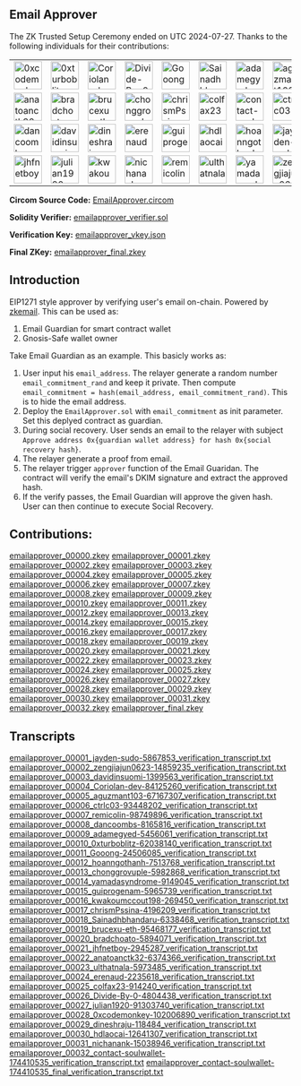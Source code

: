 ## Email Approver

The ZK Trusted Setup Ceremony ended on UTC 2024-07-27.
Thanks to the following individuals for their contributions:
<table>
  <tr>
    <td><img src="https://github.com/0xcodemonkey.png" width="50" height="50" alt="0xcodemonkey" /></td>
    <td><img src="https://github.com/0xturboblitz.png" width="50" height="50" alt="0xturboblitz" /></td>
    <td><img src="https://github.com/Coriolan-dev.png" width="50" height="50" alt="Coriolan-dev" /></td>
    <td><img src="https://github.com/Divide-By-0.png" width="50" height="50" alt="Divide-By-0" /></td>
    <td><img src="https://github.com/Gooong.png" width="50" height="50" alt="Gooong" /></td>
    <td><img src="https://github.com/Sainadhbhandaru.png" width="50" height="50" alt="Sainadhbhandaru" /></td>
    <td><img src="https://github.com/adamegyed.png" width="50" height="50" alt="adamegyed" /></td>
    <td><img src="https://github.com/aguzmant103.png" width="50" height="50" alt="aguzmant103" /></td>
  </tr>
  <tr>
    <td><img src="https://github.com/anatoanctk32.png" width="50" height="50" alt="anatoanctk32" /></td>
    <td><img src="https://github.com/bradchoato.png" width="50" height="50" alt="bradchoato" /></td>
    <td><img src="https://github.com/brucexu-eth.png" width="50" height="50" alt="brucexu-eth" /></td>
    <td><img src="https://github.com/chonggrovuple.png" width="50" height="50" alt="chonggrovuple" /></td>
    <td><img src="https://github.com/chrismPssina.png" width="50" height="50" alt="chrismPssina" /></td>
    <td><img src="https://github.com/colfax23.png" width="50" height="50" alt="colfax23" /></td>
    <td><img src="https://github.com/contact-soulwallet.png" width="50" height="50" alt="contact-soulwallet" /></td>
    <td><img src="https://github.com/ctrlc03.png" width="50" height="50" alt="ctrlc03" /></td>
  </tr>
  <tr>
    <td><img src="https://github.com/dancoombs.png" width="50" height="50" alt="dancoombs" /></td>
    <td><img src="https://github.com/davidinsuomi.png" width="50" height="50" alt="davidinsuomi" /></td>
    <td><img src="https://github.com/dineshraju.png" width="50" height="50" alt="dineshraju" /></td>
    <td><img src="https://github.com/erenaud.png" width="50" height="50" alt="erenaud" /></td>
    <td><img src="https://github.com/guiprogenam.png" width="50" height="50" alt="guiprogenam" /></td>
    <td><img src="https://github.com/hdlaocai.png" width="50" height="50" alt="hdlaocai" /></td>
    <td><img src="https://github.com/hoanngothanh.png" width="50" height="50" alt="hoanngothanh" /></td>
    <td><img src="https://github.com/jayden-sudo.png" width="50" height="50" alt="jayden-sudo" /></td>
  </tr>
  <tr>
    <td><img src="https://github.com/jhfnetboy.png" width="50" height="50" alt="jhfnetboy" /></td>
    <td><img src="https://github.com/julian1920.png" width="50" height="50" alt="julian1920" /></td>
    <td><img src="https://github.com/kwakoumccout198.png" width="50" height="50" alt="kwakoumccout198" /></td>
    <td><img src="https://github.com/nichanank.png" width="50" height="50" alt="nichanank" /></td>
    <td><img src="https://github.com/remicolin.png" width="50" height="50" alt="remicolin" /></td>
    <td><img src="https://github.com/ulthatnala.png" width="50" height="50" alt="ulthatnala" /></td>
    <td><img src="https://github.com/yamadasyndrome.png" width="50" height="50" alt="yamadasyndrome" /></td>
    <td><img src="https://github.com/zengjiajun0623.png" width="50" height="50" alt="zengjiajun0623" /></td>
  </tr>
</table>


**Circom Source Code:** [EmailApprover.circom](https://github.com/SoulWallet/email-approver/blob/30ca27e58dcc261aa3aafad2603124157783b640/packages/circuits/EmailApprover.circom)

**Solidity Verifier:** [emailapprover_verifier.sol](trusted-setup-ceremony/emailapprover_verifier.sol)

**Verification Key:** [emailapprover_vkey.json](trusted-setup-ceremony/emailapprover_vkey.json)

**Final ZKey:** [emailapprover_final.zkey](https://emailapprover-ph2-ceremony.s3.amazonaws.com/circuits/emailapprover/contributions/emailapprover_final.zkey)


## Introduction

EIP1271 style approver by verifying user's email on-chain. Powered by [zkemail](https://github.com/zkemail). This can be used as:

1. Email Guardian for smart contract wallet
2. Gnosis-Safe wallet owner


Take Email Guardian as an example. This basicly works as:

1. User input his `email_address`. The relayer generate a random number `email_commitment_rand` and keep it private. Then compute `email_commitment = hash(email_address, email_commitment_rand)`. This is to hide the email address.
2. Deploy the `EmailApprover.sol` with `email_commitment` as init parameter. Set this deplyed contract as guardian.
3. During social recovery. User sends an email to the relayer with subject `Approve address 0x{guardian wallet address} for hash 0x{social recovery hash}`.
4. The relayer generate a proof from email.
5. The relayer trigger `approver` function of the Email Guaridan. The contract will verify the email's DKIM signature and extract the approved hash.
6. If the verify passes, the Email Guardian will approve the given hash. User can then continue to execute Social Recovery.


## Contributions:
[emailapprover_00000.zkey](https://emailapprover-ph2-ceremony.s3.amazonaws.com/circuits/emailapprover/contributions/emailapprover_00000.zkey)
[emailapprover_00001.zkey](https://emailapprover-ph2-ceremony.s3.amazonaws.com/circuits/emailapprover/contributions/emailapprover_00001.zkey)
[emailapprover_00002.zkey](https://emailapprover-ph2-ceremony.s3.amazonaws.com/circuits/emailapprover/contributions/emailapprover_00002.zkey)
[emailapprover_00003.zkey](https://emailapprover-ph2-ceremony.s3.amazonaws.com/circuits/emailapprover/contributions/emailapprover_00003.zkey)
[emailapprover_00004.zkey](https://emailapprover-ph2-ceremony.s3.amazonaws.com/circuits/emailapprover/contributions/emailapprover_00004.zkey)
[emailapprover_00005.zkey](https://emailapprover-ph2-ceremony.s3.amazonaws.com/circuits/emailapprover/contributions/emailapprover_00005.zkey)
[emailapprover_00006.zkey](https://emailapprover-ph2-ceremony.s3.amazonaws.com/circuits/emailapprover/contributions/emailapprover_00006.zkey)
[emailapprover_00007.zkey](https://emailapprover-ph2-ceremony.s3.amazonaws.com/circuits/emailapprover/contributions/emailapprover_00007.zkey)
[emailapprover_00008.zkey](https://emailapprover-ph2-ceremony.s3.amazonaws.com/circuits/emailapprover/contributions/emailapprover_00008.zkey)
[emailapprover_00009.zkey](https://emailapprover-ph2-ceremony.s3.amazonaws.com/circuits/emailapprover/contributions/emailapprover_00009.zkey)
[emailapprover_00010.zkey](https://emailapprover-ph2-ceremony.s3.amazonaws.com/circuits/emailapprover/contributions/emailapprover_00010.zkey)
[emailapprover_00011.zkey](https://emailapprover-ph2-ceremony.s3.amazonaws.com/circuits/emailapprover/contributions/emailapprover_00011.zkey)
[emailapprover_00012.zkey](https://emailapprover-ph2-ceremony.s3.amazonaws.com/circuits/emailapprover/contributions/emailapprover_00012.zkey)
[emailapprover_00013.zkey](https://emailapprover-ph2-ceremony.s3.amazonaws.com/circuits/emailapprover/contributions/emailapprover_00013.zkey)
[emailapprover_00014.zkey](https://emailapprover-ph2-ceremony.s3.amazonaws.com/circuits/emailapprover/contributions/emailapprover_00014.zkey)
[emailapprover_00015.zkey](https://emailapprover-ph2-ceremony.s3.amazonaws.com/circuits/emailapprover/contributions/emailapprover_00015.zkey)
[emailapprover_00016.zkey](https://emailapprover-ph2-ceremony.s3.amazonaws.com/circuits/emailapprover/contributions/emailapprover_00016.zkey)
[emailapprover_00017.zkey](https://emailapprover-ph2-ceremony.s3.amazonaws.com/circuits/emailapprover/contributions/emailapprover_00017.zkey)
[emailapprover_00018.zkey](https://emailapprover-ph2-ceremony.s3.amazonaws.com/circuits/emailapprover/contributions/emailapprover_00018.zkey)
[emailapprover_00019.zkey](https://emailapprover-ph2-ceremony.s3.amazonaws.com/circuits/emailapprover/contributions/emailapprover_00019.zkey)
[emailapprover_00020.zkey](https://emailapprover-ph2-ceremony.s3.amazonaws.com/circuits/emailapprover/contributions/emailapprover_00020.zkey)
[emailapprover_00021.zkey](https://emailapprover-ph2-ceremony.s3.amazonaws.com/circuits/emailapprover/contributions/emailapprover_00021.zkey)
[emailapprover_00022.zkey](https://emailapprover-ph2-ceremony.s3.amazonaws.com/circuits/emailapprover/contributions/emailapprover_00022.zkey)
[emailapprover_00023.zkey](https://emailapprover-ph2-ceremony.s3.amazonaws.com/circuits/emailapprover/contributions/emailapprover_00023.zkey)
[emailapprover_00024.zkey](https://emailapprover-ph2-ceremony.s3.amazonaws.com/circuits/emailapprover/contributions/emailapprover_00024.zkey)
[emailapprover_00025.zkey](https://emailapprover-ph2-ceremony.s3.amazonaws.com/circuits/emailapprover/contributions/emailapprover_00025.zkey)
[emailapprover_00026.zkey](https://emailapprover-ph2-ceremony.s3.amazonaws.com/circuits/emailapprover/contributions/emailapprover_00026.zkey)
[emailapprover_00027.zkey](https://emailapprover-ph2-ceremony.s3.amazonaws.com/circuits/emailapprover/contributions/emailapprover_00027.zkey)
[emailapprover_00028.zkey](https://emailapprover-ph2-ceremony.s3.amazonaws.com/circuits/emailapprover/contributions/emailapprover_00028.zkey)
[emailapprover_00029.zkey](https://emailapprover-ph2-ceremony.s3.amazonaws.com/circuits/emailapprover/contributions/emailapprover_00029.zkey)
[emailapprover_00030.zkey](https://emailapprover-ph2-ceremony.s3.amazonaws.com/circuits/emailapprover/contributions/emailapprover_00030.zkey)
[emailapprover_00031.zkey](https://emailapprover-ph2-ceremony.s3.amazonaws.com/circuits/emailapprover/contributions/emailapprover_00031.zkey)
[emailapprover_00032.zkey](https://emailapprover-ph2-ceremony.s3.amazonaws.com/circuits/emailapprover/contributions/emailapprover_00032.zkey)
[emailapprover_final.zkey](https://emailapprover-ph2-ceremony.s3.amazonaws.com/circuits/emailapprover/contributions/emailapprover_final.zkey)


## Transcripts

[emailapprover_00001_jayden-sudo-5867853_verification_transcript.txt](trusted-setup-ceremony/transcripts/emailapprover_00001_jayden-sudo-5867853_verification_transcript.txt)
[emailapprover_00002_zengjiajun0623-14859235_verification_transcript.txt](trusted-setup-ceremony/transcripts/emailapprover_00002_zengjiajun0623-14859235_verification_transcript.txt)
[emailapprover_00003_davidinsuomi-1399563_verification_transcript.txt](trusted-setup-ceremony/transcripts/emailapprover_00003_davidinsuomi-1399563_verification_transcript.txt)
[emailapprover_00004_Coriolan-dev-84125260_verification_transcript.txt](trusted-setup-ceremony/transcripts/emailapprover_00004_Coriolan-dev-84125260_verification_transcript.txt)
[emailapprover_00005_aguzmant103-67167307_verification_transcript.txt](trusted-setup-ceremony/transcripts/emailapprover_00005_aguzmant103-67167307_verification_transcript.txt)
[emailapprover_00006_ctrlc03-93448202_verification_transcript.txt](trusted-setup-ceremony/transcripts/emailapprover_00006_ctrlc03-93448202_verification_transcript.txt)
[emailapprover_00007_remicolin-98749896_verification_transcript.txt](trusted-setup-ceremony/transcripts/emailapprover_00007_remicolin-98749896_verification_transcript.txt)
[emailapprover_00008_dancoombs-8165816_verification_transcript.txt](trusted-setup-ceremony/transcripts/emailapprover_00008_dancoombs-8165816_verification_transcript.txt)
[emailapprover_00009_adamegyed-5456061_verification_transcript.txt](trusted-setup-ceremony/transcripts/emailapprover_00009_adamegyed-5456061_verification_transcript.txt)
[emailapprover_00010_0xturboblitz-62038140_verification_transcript.txt](trusted-setup-ceremony/transcripts/emailapprover_00010_0xturboblitz-62038140_verification_transcript.txt)
[emailapprover_00011_Gooong-24506085_verification_transcript.txt](trusted-setup-ceremony/transcripts/emailapprover_00011_Gooong-24506085_verification_transcript.txt)
[emailapprover_00012_hoanngothanh-7513768_verification_transcript.txt](trusted-setup-ceremony/transcripts/emailapprover_00012_hoanngothanh-7513768_verification_transcript.txt)
[emailapprover_00013_chonggrovuple-5982868_verification_transcript.txt](trusted-setup-ceremony/transcripts/emailapprover_00013_chonggrovuple-5982868_verification_transcript.txt)
[emailapprover_00014_yamadasyndrome-9149045_verification_transcript.txt](trusted-setup-ceremony/transcripts/emailapprover_00014_yamadasyndrome-9149045_verification_transcript.txt)
[emailapprover_00015_guiprogenam-5965739_verification_transcript.txt](trusted-setup-ceremony/transcripts/emailapprover_00015_guiprogenam-5965739_verification_transcript.txt)
[emailapprover_00016_kwakoumccout198-269450_verification_transcript.txt](trusted-setup-ceremony/transcripts/emailapprover_00016_kwakoumccout198-269450_verification_transcript.txt)
[emailapprover_00017_chrismPssina-4196209_verification_transcript.txt](trusted-setup-ceremony/transcripts/emailapprover_00017_chrismPssina-4196209_verification_transcript.txt)
[emailapprover_00018_Sainadhbhandaru-6338468_verification_transcript.txt](trusted-setup-ceremony/transcripts/emailapprover_00018_Sainadhbhandaru-6338468_verification_transcript.txt)
[emailapprover_00019_brucexu-eth-95468177_verification_transcript.txt](trusted-setup-ceremony/transcripts/emailapprover_00019_brucexu-eth-95468177_verification_transcript.txt)
[emailapprover_00020_bradchoato-5894071_verification_transcript.txt](trusted-setup-ceremony/transcripts/emailapprover_00020_bradchoato-5894071_verification_transcript.txt)
[emailapprover_00021_jhfnetboy-2945287_verification_transcript.txt](trusted-setup-ceremony/transcripts/emailapprover_00021_jhfnetboy-2945287_verification_transcript.txt)
[emailapprover_00022_anatoanctk32-6374366_verification_transcript.txt](trusted-setup-ceremony/transcripts/emailapprover_00022_anatoanctk32-6374366_verification_transcript.txt)
[emailapprover_00023_ulthatnala-5973485_verification_transcript.txt](trusted-setup-ceremony/transcripts/emailapprover_00023_ulthatnala-5973485_verification_transcript.txt)
[emailapprover_00024_erenaud-2235618_verification_transcript.txt](trusted-setup-ceremony/transcripts/emailapprover_00024_erenaud-2235618_verification_transcript.txt)
[emailapprover_00025_colfax23-914240_verification_transcript.txt](trusted-setup-ceremony/transcripts/emailapprover_00025_colfax23-914240_verification_transcript.txt)
[emailapprover_00026_Divide-By-0-4804438_verification_transcript.txt](trusted-setup-ceremony/transcripts/emailapprover_00026_Divide-By-0-4804438_verification_transcript.txt)
[emailapprover_00027_julian1920-91303740_verification_transcript.txt](trusted-setup-ceremony/transcripts/emailapprover_00027_julian1920-91303740_verification_transcript.txt)
[emailapprover_00028_0xcodemonkey-102006890_verification_transcript.txt](trusted-setup-ceremony/transcripts/emailapprover_00028_0xcodemonkey-102006890_verification_transcript.txt)
[emailapprover_00029_dineshraju-118484_verification_transcript.txt](trusted-setup-ceremony/transcripts/emailapprover_00029_dineshraju-118484_verification_transcript.txt)
[emailapprover_00030_hdlaocai-12641307_verification_transcript.txt](trusted-setup-ceremony/transcripts/emailapprover_00030_hdlaocai-12641307_verification_transcript.txt)
[emailapprover_00031_nichanank-15038946_verification_transcript.txt](trusted-setup-ceremony/transcripts/emailapprover_00031_nichanank-15038946_verification_transcript.txt)
[emailapprover_00032_contact-soulwallet-174410535_verification_transcript.txt](trusted-setup-ceremony/transcripts/emailapprover_00032_contact-soulwallet-174410535_verification_transcript.txt)
[emailapprover_contact-soulwallet-174410535_final_verification_transcript.txt](trusted-setup-ceremony/transcripts/emailapprover_contact-soulwallet-174410535_final_verification_transcript.txt)
